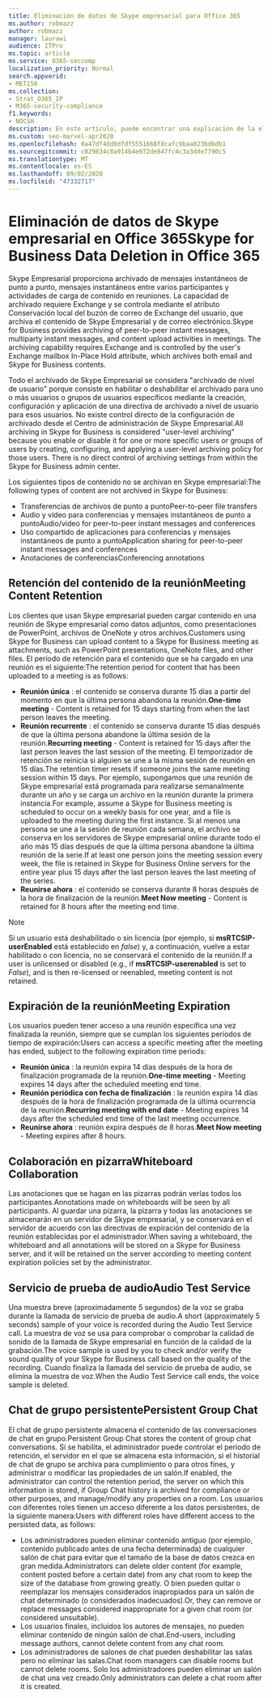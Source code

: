 ```yaml
---
title: Eliminación de datos de Skype empresarial para Office 365
ms.author: robmazz
author: robmazz
manager: laurawi
audience: ITPro
ms.topic: article
ms.service: O365-seccomp
localization_priority: Normal
search.appverid:
- MET150
ms.collection:
- Strat_O365_IP
- M365-security-compliance
f1.keywords:
- NOCSH
description: En este artículo, puede encontrar una explicación de la eliminación de datos en Skype empresarial, incluidos los tipos de contenido que no se conservan.
ms.custom: seo-marvel-apr2020
ms.openlocfilehash: 0a47df4dd0dfdf5551668f8cafc9baa023bd6db1
ms.sourcegitcommit: c029834c8a914b4e072de847fc4c3a3dde7790c5
ms.translationtype: MT
ms.contentlocale: es-ES
ms.lasthandoff: 09/02/2020
ms.locfileid: "47332717"
---
```

# <a name="skype-for-business-data-deletion-in-office-365"></a><span data-ttu-id="41e2b-103">Eliminación de datos de Skype empresarial en Office 365</span><span class="sxs-lookup"><span data-stu-id="41e2b-103">Skype for Business Data Deletion in Office 365</span></span>

<span data-ttu-id="41e2b-p101">Skype Empresarial proporciona archivado de mensajes instantáneos de punto a punto, mensajes instantáneos entre varios participantes y actividades de carga de contenido en reuniones. La capacidad de archivado requiere Exchange y se controla mediante el atributo Conservación local del buzón de correo de Exchange del usuario, que archiva el contenido de Skype Empresarial y de correo electrónico.</span><span class="sxs-lookup"><span data-stu-id="41e2b-p101">Skype for Business provides archiving of peer-to-peer instant messages, multiparty instant messages, and content upload activities in meetings. The archiving capability requires Exchange and is controlled by the user's Exchange mailbox In-Place Hold attribute, which archives both email and Skype for Business contents.</span></span>

<span data-ttu-id="41e2b-p102">Todo el archivado de Skype Empresarial se considera "archivado de nivel de usuario" porque consiste en habilitar o deshabilitar el archivado para uno o más usuarios o grupos de usuarios específicos mediante la creación, configuración y aplicación de una directiva de archivado a nivel de usuario para esos usuarios. No existe control directo de la configuración de archivado desde el Centro de administración de Skype Empresarial.</span><span class="sxs-lookup"><span data-stu-id="41e2b-p102">All archiving in Skype for Business is considered "user-level archiving" because you enable or disable it for one or more specific users or groups of users by creating, configuring, and applying a user-level archiving policy for those users. There is no direct control of archiving settings from within the Skype for Business admin center.</span></span>

<span data-ttu-id="41e2b-108">Los siguientes tipos de contenido no se archivan en Skype empresarial:</span><span class="sxs-lookup"><span data-stu-id="41e2b-108">The following types of content are not archived in Skype for Business:</span></span>

- <span data-ttu-id="41e2b-109">Transferencias de archivos de punto a punto</span><span class="sxs-lookup"><span data-stu-id="41e2b-109">Peer-to-peer file transfers</span></span>
- <span data-ttu-id="41e2b-110">Audio y vídeo para conferencias y mensajes instantáneos de punto a punto</span><span class="sxs-lookup"><span data-stu-id="41e2b-110">Audio/video for peer-to-peer instant messages and conferences</span></span>
- <span data-ttu-id="41e2b-111">Uso compartido de aplicaciones para conferencias y mensajes instantáneos de punto a punto</span><span class="sxs-lookup"><span data-stu-id="41e2b-111">Application sharing for peer-to-peer instant messages and conferences</span></span>
- <span data-ttu-id="41e2b-112">Anotaciones de conferencias</span><span class="sxs-lookup"><span data-stu-id="41e2b-112">Conferencing annotations</span></span> 

## <a name="meeting-content-retention"></a><span data-ttu-id="41e2b-113">Retención del contenido de la reunión</span><span class="sxs-lookup"><span data-stu-id="41e2b-113">Meeting Content Retention</span></span>

<span data-ttu-id="41e2b-114">Los clientes que usan Skype empresarial pueden cargar contenido en una reunión de Skype empresarial como datos adjuntos, como presentaciones de PowerPoint, archivos de OneNote y otros archivos.</span><span class="sxs-lookup"><span data-stu-id="41e2b-114">Customers using Skype for Business can upload content to a Skype for Business meeting as attachments, such as PowerPoint presentations, OneNote files, and other files.</span></span> <span data-ttu-id="41e2b-115">El período de retención para el contenido que se ha cargado en una reunión es el siguiente:</span><span class="sxs-lookup"><span data-stu-id="41e2b-115">The retention period for content that has been uploaded to a meeting is as follows:</span></span>

- <span data-ttu-id="41e2b-116">**Reunión única** : el contenido se conserva durante 15 días a partir del momento en que la última persona abandona la reunión.</span><span class="sxs-lookup"><span data-stu-id="41e2b-116">**One-time meeting** - Content is retained for 15 days starting from when the last person leaves the meeting.</span></span>
- <span data-ttu-id="41e2b-117">**Reunión recurrente** : el contenido se conserva durante 15 días después de que la última persona abandone la última sesión de la reunión.</span><span class="sxs-lookup"><span data-stu-id="41e2b-117">**Recurring meeting** - Content is retained for 15 days after the last person leaves the last session of the meeting.</span></span> <span data-ttu-id="41e2b-118">El temporizador de retención se reinicia si alguien se une a la misma sesión de reunión en 15 días.</span><span class="sxs-lookup"><span data-stu-id="41e2b-118">The retention timer resets if someone joins the same meeting session within 15 days.</span></span> <span data-ttu-id="41e2b-119">Por ejemplo, supongamos que una reunión de Skype empresarial está programada para realizarse semanalmente durante un año y se carga un archivo en la reunión durante la primera instancia.</span><span class="sxs-lookup"><span data-stu-id="41e2b-119">For example, assume a Skype for Business meeting is scheduled to occur on a weekly basis for one year, and a file is uploaded to the meeting during the first instance.</span></span> <span data-ttu-id="41e2b-120">Si al menos una persona se une a la sesión de reunión cada semana, el archivo se conserva en los servidores de Skype empresarial online durante todo el año más 15 días después de que la última persona abandone la última reunión de la serie.</span><span class="sxs-lookup"><span data-stu-id="41e2b-120">If at least one person joins the meeting session every week, the file is retained in Skype for Business Online servers for the entire year plus 15 days after the last person leaves the last meeting of the series.</span></span>
- <span data-ttu-id="41e2b-121">**Reunirse ahora** : el contenido se conserva durante 8 horas después de la hora de finalización de la reunión.</span><span class="sxs-lookup"><span data-stu-id="41e2b-121">**Meet Now meeting** - Content is retained for 8 hours after the meeting end time.</span></span>

> [!NOTE]
> <span data-ttu-id="41e2b-122">Si un usuario está deshabilitado o sin licencia (por ejemplo, si **msRTCSIP-userEnabled** está establecido en *false*) y, a continuación, vuelve a estar habilitado o con licencia, no se conservará el contenido de la reunión.</span><span class="sxs-lookup"><span data-stu-id="41e2b-122">If a user is unlicensed or disabled (e.g., if **msRTCSIP-userenabled** is set to *False*), and is then re-licensed or reenabled, meeting content is not retained.</span></span>

## <a name="meeting-expiration"></a><span data-ttu-id="41e2b-123">Expiración de la reunión</span><span class="sxs-lookup"><span data-stu-id="41e2b-123">Meeting Expiration</span></span>

<span data-ttu-id="41e2b-124">Los usuarios pueden tener acceso a una reunión específica una vez finalizada la reunión, siempre que se cumplan los siguientes períodos de tiempo de expiración:</span><span class="sxs-lookup"><span data-stu-id="41e2b-124">Users can access a specific meeting after the meeting has ended, subject to the following expiration time periods:</span></span>

- <span data-ttu-id="41e2b-125">**Reunión única** : la reunión expira 14 días después de la hora de finalización programada de la reunión.</span><span class="sxs-lookup"><span data-stu-id="41e2b-125">**One-time meeting** - Meeting expires 14 days after the scheduled meeting end time.</span></span>
- <span data-ttu-id="41e2b-126">**Reunión periódica con fecha de finalización** : la reunión expira 14 días después de la hora de finalización programada de la última ocurrencia de la reunión.</span><span class="sxs-lookup"><span data-stu-id="41e2b-126">**Recurring meeting with end date** - Meeting expires 14 days after the scheduled end time of the last meeting occurrence.</span></span>
- <span data-ttu-id="41e2b-127">**Reunirse ahora** : reunión expira después de 8 horas.</span><span class="sxs-lookup"><span data-stu-id="41e2b-127">**Meet Now meeting** - Meeting expires after 8 hours.</span></span>

## <a name="whiteboard-collaboration"></a><span data-ttu-id="41e2b-128">Colaboración en pizarra</span><span class="sxs-lookup"><span data-stu-id="41e2b-128">Whiteboard Collaboration</span></span>

<span data-ttu-id="41e2b-129">Las anotaciones que se hagan en las pizarras podrán verlas todos los participantes.</span><span class="sxs-lookup"><span data-stu-id="41e2b-129">Annotations made on whiteboards will be seen by all participants.</span></span> <span data-ttu-id="41e2b-130">Al guardar una pizarra, la pizarra y todas las anotaciones se almacenarán en un servidor de Skype empresarial, y se conservará en el servidor de acuerdo con las directivas de expiración del contenido de la reunión establecidas por el administrador.</span><span class="sxs-lookup"><span data-stu-id="41e2b-130">When saving a whiteboard, the whiteboard and all annotations will be stored on a Skype for Business server, and it will be retained on the server according to meeting content expiration policies set by the administrator.</span></span>

## <a name="audio-test-service"></a><span data-ttu-id="41e2b-131">Servicio de prueba de audio</span><span class="sxs-lookup"><span data-stu-id="41e2b-131">Audio Test Service</span></span>

<span data-ttu-id="41e2b-132">Una muestra breve (aproximadamente 5 segundos) de la voz se graba durante la llamada de servicio de prueba de audio.</span><span class="sxs-lookup"><span data-stu-id="41e2b-132">A short (approximately 5 seconds) sample of your voice is recorded during the Audio Test Service call.</span></span> <span data-ttu-id="41e2b-133">La muestra de voz se usa para comprobar o comprobar la calidad de sonido de la llamada de Skype empresarial en función de la calidad de la grabación.</span><span class="sxs-lookup"><span data-stu-id="41e2b-133">The voice sample is used by you to check and/or verify the sound quality of your Skype for Business call based on the quality of the recording.</span></span> <span data-ttu-id="41e2b-134">Cuando finaliza la llamada del servicio de prueba de audio, se elimina la muestra de voz.</span><span class="sxs-lookup"><span data-stu-id="41e2b-134">When the Audio Test Service call ends, the voice sample is deleted.</span></span>

## <a name="persistent-group-chat"></a><span data-ttu-id="41e2b-135">Chat de grupo persistente</span><span class="sxs-lookup"><span data-stu-id="41e2b-135">Persistent Group Chat</span></span>

<span data-ttu-id="41e2b-136">El chat de grupo persistente almacena el contenido de las conversaciones de chat en grupo.</span><span class="sxs-lookup"><span data-stu-id="41e2b-136">Persistent Group Chat stores the content of group chat conversations.</span></span> <span data-ttu-id="41e2b-137">Si se habilita, el administrador puede controlar el período de retención, el servidor en el que se almacena esta información, si el historial de chat de grupo se archiva para cumplimiento o para otros fines, y administrar o modificar las propiedades de un salón.</span><span class="sxs-lookup"><span data-stu-id="41e2b-137">If enabled, the administrator can control the retention period, the server on which this information is stored, if Group Chat history is archived for compliance or other purposes, and manage/modify any properties on a room.</span></span> <span data-ttu-id="41e2b-138">Los usuarios con diferentes roles tienen un acceso diferente a los datos persistentes, de la siguiente manera:</span><span class="sxs-lookup"><span data-stu-id="41e2b-138">Users with different roles have different access to the persisted data, as follows:</span></span>

- <span data-ttu-id="41e2b-139">Los administradores pueden eliminar contenido antiguo (por ejemplo, contenido publicado antes de una fecha determinada) de cualquier salón de chat para evitar que el tamaño de la base de datos crezca en gran medida.</span><span class="sxs-lookup"><span data-stu-id="41e2b-139">Administrators can delete older content (for example, content posted before a certain date) from any chat room to keep the size of the database from growing greatly.</span></span> <span data-ttu-id="41e2b-140">O bien pueden quitar o reemplazar los mensajes considerados inapropiados para un salón de chat determinado (o considerados inadecuados).</span><span class="sxs-lookup"><span data-stu-id="41e2b-140">Or, they can remove or replace messages considered inappropriate for a given chat room (or considered unsuitable).</span></span>
- <span data-ttu-id="41e2b-141">Los usuarios finales, incluidos los autores de mensajes, no pueden eliminar contenido de ningún salón de chat.</span><span class="sxs-lookup"><span data-stu-id="41e2b-141">End-users, including message authors, cannot delete content from any chat room.</span></span>
- <span data-ttu-id="41e2b-142">Los administradores de salones de chat pueden deshabilitar las salas pero no eliminar las salas.</span><span class="sxs-lookup"><span data-stu-id="41e2b-142">Chat room managers can disable rooms but cannot delete rooms.</span></span> <span data-ttu-id="41e2b-143">Solo los administradores pueden eliminar un salón de chat una vez creado.</span><span class="sxs-lookup"><span data-stu-id="41e2b-143">Only administrators can delete a chat room after it is created.</span></span>